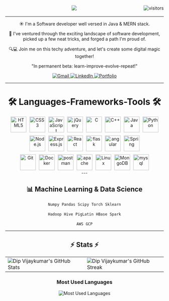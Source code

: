 <div align="center">
  <img align="right" src="https://visitor-badge.laobi.icu/badge?page_id=yourusername.yourusername&style=for-the-badge&color=0e75b6&labelColor=1a1b27" alt="visitors" />
  
<h1 align="center">
  <a href="https://git.io/typing-svg">
    <img src="https://readme-typing-svg.herokuapp.com/?lines=Hi+there!;I+am+Dip+Vijaykumar&center=true&size=30&width=500&speed=500">
  </a>
</h1>

  ---

  ☀️ I'm a Software developer well versed in Java & MERN stack.

  🚶 I've ventured through the exciting landscape of software development, picked up a few neat tricks, and forged a path I'm proud of.

  🔍💻 Join me on this techy adventure, and let's create some digital magic together!

  "In permanent beta: learn-improve-evolve-repeat!"

  <div>
    <a href="mailto:your.email@gmail.com">
      <img src="https://img.shields.io/badge/Gmail-D14836?style=for-the-badge&logo=gmail&logoColor=white" alt="Gmail" />
    </a>
    <a href="https://www.linkedin.com/in/yourusername/">
      <img src="https://img.shields.io/badge/LinkedIn-0077B5?style=for-the-badge&logo=linkedin&logoColor=white" alt="LinkedIn" />
    </a>
    <a href="https://yourportfolio.com">
      <img src="https://img.shields.io/badge/Portfolio-FF5722?style=for-the-badge&logo=todoist&logoColor=white" alt="Portfolio" />
    </a>
  </div>

  ---

  # 🛠️ Languages-Frameworks-Tools 🛠️

  <div style="display: flex; flex-wrap: wrap; justify-content: center; align-items: center; gap: 10px;">
    <img src="https://cdn.jsdelivr.net/gh/devicons/devicon/icons/html5/html5-original.svg" width="50" height="50" alt="HTML5" />
    <img src="https://cdn.jsdelivr.net/gh/devicons/devicon/icons/css3/css3-original.svg" width="50" height="50" alt="CSS3" />
    <img src="https://cdn.jsdelivr.net/gh/devicons/devicon/icons/javascript/javascript-original.svg" width="50" height="50" alt="JavaScript" />
    <img src="https://cdn.jsdelivr.net/gh/devicons/devicon/icons/jquery/jquery-original.svg" width="50" height="50" alt="jQuery" />
    <img src="https://cdn.jsdelivr.net/gh/devicons/devicon/icons/c/c-original.svg" width="50" height="50" alt="C" />
    <img src="https://cdn.jsdelivr.net/gh/devicons/devicon/icons/cplusplus/cplusplus-original.svg" width="50" height="50" alt="C++" />
    <img src="https://cdn.jsdelivr.net/gh/devicons/devicon/icons/java/java-original.svg" width="50" height="50" alt="Java" />
    <img src="https://cdn.jsdelivr.net/gh/devicons/devicon/icons/python/python-original.svg" width="50" height="50" alt="Python" />
  </div>
  
  <div style="display: flex; flex-wrap: wrap; justify-content: center; align-items: center; gap: 10px; margin-top: 10px;">
    <img src="https://cdn.jsdelivr.net/gh/devicons/devicon/icons/nodejs/nodejs-original.svg" width="50" height="50" alt="Node.js" />
    <img src="https://cdn.jsdelivr.net/gh/devicons/devicon/icons/express/express-original.svg" width="50" height="50" alt="Express.js" background-color="white" border-radius: 5px; padding: 5px;" />
    <img src="https://cdn.jsdelivr.net/gh/devicons/devicon/icons/react/react-original.svg" width="50" height="50" alt="React" />
    <img src="https://cdn.jsdelivr.net/gh/devicons/devicon/icons/flask/flask-original.svg" width="50" height="50" alt="flask" />
    <img src="https://cdn.jsdelivr.net/gh/devicons/devicon/icons/angular/angular-original.svg" width="50" height="50" alt="angular" />
    <img src="https://cdn.jsdelivr.net/gh/devicons/devicon/icons/spring/spring-original.svg" width="50" height="50" alt="Spring" />
  </div>

<div style="display: flex; flex-wrap: wrap; justify-content: center; align-items: center; gap: 10px; margin-top: 10px;">
    <img src="https://cdn.jsdelivr.net/gh/devicons/devicon/icons/git/git-original.svg" width="50" height="50" alt="Git" />
    <img src="https://cdn.jsdelivr.net/gh/devicons/devicon/icons/docker/docker-original.svg" width="50" height="50" alt="Docker" />
    <img src="https://cdn.jsdelivr.net/gh/devicons/devicon/icons/postman/postman-original.svg" width="50" height="50" alt="postman" />
    <img src="https://cdn.jsdelivr.net/gh/devicons/devicon/icons/apache/apache-original.svg" width="50" height="50" alt="apache" />
    <img src="https://cdn.jsdelivr.net/gh/devicons/devicon/icons/linux/linux-original.svg" width="50" height="50" alt="Linux" />
    <img src="https://cdn.jsdelivr.net/gh/devicons/devicon/icons/mongodb/mongodb-original.svg" width="50" height="50" alt="MongoDB" />
    <img src="https://cdn.jsdelivr.net/gh/devicons/devicon/icons/mysql/mysql-original.svg" width="50" height="50" alt="mysql" />
  </div>
  ---
  
## 📊 Machine Learning & Data Science 
<p align="center">
  <code>Numpy</code>&nbsp;
  <code>Pandas</code>&nbsp;
  <code>Scipy</code>&nbsp;
  <code>Torch</code>&nbsp;
  <code>Sklearn</code>
</p
  
<p align="center">
  <code>Hadoop</code>&nbsp;
  <code>Hive</code>&nbsp;
  <code>PigLatin</code>&nbsp;
  <code>HBase</code>&nbsp;
  <code>Spark</code>
</p>

<p align="center">
  <code>AWS</code>&nbsp;
  <code>GCP</code>
</p>

  ---
  ## ⚡ Stats ⚡

<div align="center">
  <table>
    <tr>
      <td width="50%">
        <img src="https://github-readme-stats.vercel.app/api?username=Dip3102001&show_icons=true&count_private=true&hide_border=true&title_color=00FFFF&icon_color=00FFFF&text_color=c9d1d9&bg_color=0d1117" alt="Dip Vijaykumar's GitHub Stats" />
      </td>
      <td width="50%">
        <img src="https://github-readme-streak-stats.herokuapp.com/?user=Dip3102001&theme=dark&hide_border=true&stroke=00FFFF&background=0D1117&ring=00FFFF&fire=00FFFF&currStreakNum=FFFFFF&currStreakLabel=00FFFF&sideNums=FFFFFF&sideLabels=FFFFFF" alt="Dip Vijaykumar's GitHub Streak" />
      </td>
    </tr>
  </table>
</div>

### Most Used Languages
<div align="center">
  <img src="https://github-readme-stats.vercel.app/api/top-langs/?username=Dip3102001&layout=compact&theme=dark&hide_border=true&bg_color=0d1117&title_color=00FFFF&text_color=FFFFFF" alt="Most Used Languages" />
</div>
</div>
